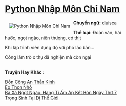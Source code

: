 <a href="https://utruyen.com/python-nhap-mon-chi-nam/19343/" title="Python Nhập Môn Chỉ Nam"><h1>Python Nhập Môn Chỉ Nam</h1></a><div style="display:table"><img align="right" style="float: left; padding: 10px;" src="https://utruyen.com/images/story/200x260/python-nhap-mon-chi-nam.jpg" alt="Python Nhập Môn Chỉ Nam"><b>Chuyển ngữ:</b> diuisca<p></p><b>Thể loại</b>: Đoản văn, hài hước, ngọt ngào, niên thượng, có thịt<p></p>Khi lập trình viên đụng độ với phó lão bản...<p></p>Công lắm trò x thụ đã nghiện mà còn ngại</div><p><br><b>Truyện Hay Khác :</b></p><a href="https://utruyen.com/don-cong-an-than-kinh/19391/" alt="Đồn Công An Thần Kinh">Đồn Công An Thần Kinh</a><br/><a href="https://github.com/quanluxury/truyenhot/tree/master/truyenhay/17553/" alt="Eo Thon Nhỏ">Eo Thon Nhỏ</a><br/><a href="https://truyenngontinhay.wordpress.com/2019/10/03/ba-xa-ngot-ngao-hang-ti-am-ap-ket-hon-ngay-thu-7/" alt="Bà Xã Ngọt Ngào: Hàng Tỉ Ấm Áp Kết Hôn Ngày Thứ 7">Bà Xã Ngọt Ngào: Hàng Tỉ Ấm Áp Kết Hôn Ngày Thứ 7</a><br/><a href="https://www.pinterest.com/pin/748230925577650327" alt="Trọng Sinh Tại Dị Thế Giới">Trọng Sinh Tại Dị Thế Giới</a><br/>